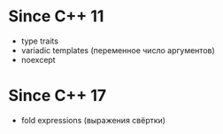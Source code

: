 # Since C++ 11
* type traits
* variadic templates (переменное число аргументов)
* noexcept

# Since C++ 17
* fold expressions (выражения свёртки)